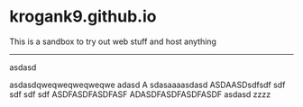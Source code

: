 # krogank9.github.io
This is a sandbox to try out web stuff and host anything

------------
asdasd



asdasdqweqweqweqweqwe
adasd
A
sdasaaaasdasd
ASDAASDsdfsdf
sdf
sdf
sdf
sdf
ASDFASDFASDFASF
ADASDFASDFASDFASDF
asdasd
zzzz
